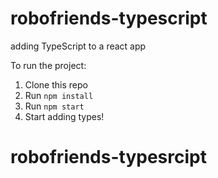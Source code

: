 # robofriends-typescript
adding TypeScript to a react app

To run the project:

1. Clone this repo
2. Run `npm install`
3. Run `npm start`
4. Start adding types!

# robofriends-typesrcipt
